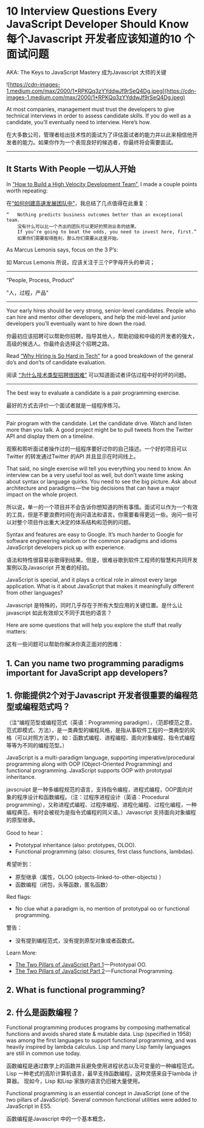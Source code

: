 # 10 Interview Questions Every JavaScript Developer Should Know 每个Javascript 开发者应该知道的10 个面试问题

AKA: The Keys to JavaScript Mastery 成为Javascript 大师的关键

![https://cdn-images-1.medium.com/max/2000/1*RPKQq3zYYddwJf9rSeQ4Dg.jpeg](https://cdn-images-1.medium.com/max/2000/1*RPKQq3zYYddwJf9rSeQ4Dg.jpeg)

At most companies, management must trust the developers to give technical interviews in order to assess candidate skills. If you do well as a candidate, you’ll eventually need to interview. Here’s how.

在大多数公司，管理者给出技术性的面试为了评估面试者的能力并以此来相信他开发者的能力。如果你作为一个表现良好的候选者，你最终将会需要面试。

---

## It Starts With People 一切从人开始

In [“How to Build a High Velocity Development Team”](https://medium.com/javascript-scene/how-to-build-a-high-velocity-development-team-4b2360d34021), I made a couple points worth repeating:

在[“如何创建高速发展团队中”](https://medium.com/javascript-scene/how-to-build-a-high-velocity-development-team-4b2360d34021)，我总结了几点值得在此重复：

```shell
“   Nothing predicts business outcomes better than an exceptional team.
    没有什么可以比一个杰出的团队可以更好的预测业务的结果。
    If you’re going to beat the odds, you need to invest here, first.”
    如果你们需要取得胜利，那么你们需要从这里开始。
```

As Marcus Lemonis says, focus on the 3 P’s:

如 Marcus Lemonis 所说，应该关注于三个P字母开头的单词；

---

“People, Process, Product”

"人，过程，产品"

---

Your early hires should be very strong, senior-level candidates. People who can hire and mentor other developers, and help the mid-level and junior developers you’ll eventually want to hire down the road.

你最初应该招聘可以帮助你招聘，指导其他人，帮助初级和中级的开发者的强大，高级的候选人。你最终会选择这个招聘之路。

Read [“Why Hiring is So Hard in Tech”](https://medium.com/javascript-scene/why-hiring-is-so-hard-in-tech-c462c3230017) for a good breakdown of the general do’s and don’ts of candidate evaluation.

阅读 [“为什么技术类型招聘很困难”](https://medium.com/javascript-scene/why-hiring-is-so-hard-in-tech-c462c3230017) 可以知道面试者评估过程中好的坏的问题。

---

The best way to evaluate a candidate is a pair programming exercise.

最好的方式去评价一个面试者就是一组程序练习。

---

Pair program with the candidate. Let the candidate drive. Watch and listen more than you talk. A good project might be to pull tweets from the Twitter API and display them on a timeline.

观察和聆听面试者操作过的一组程序要好过你的自己描述。一个好的项目可以Twitter 的转发通过Twitter 的API 并且显示在时间线上。

That said, no single exercise will tell you everything you need to know. An interview can be a very useful tool as well, but don’t waste time asking about syntax or language quirks. You need to see the big picture. Ask about architecture and paradigms — the big decisions that can have a major impact on the whole project.

所以说，单一的一个项目并不会告诉你想知道的所有事情。面试可以作为一个有效的工具，但是不要浪费时间在询问语法和语言。你需要看得更远一些。询问一些可以对整个项目作出重大决定的体系结构和范例的问题。

Syntax and features are easy to Google. It’s much harder to Google for software engineering wisdom or the common paradigms and idioms JavaScript developers pick up with experience.

语法和特性很容易谷歌得到结果。但是，很难谷歌到软件工程师的智慧和共同开发案例以及Javascript 开发者的经验。

JavaScript is special, and it plays a critical role in almost every large application. What is it about JavaScript that makes it meaningfully different from other languages?

Javascript 是特殊的，同时几乎存在于所有大型应用的关键位置。是什么让javascript 如此有效却又不同于其他的语言？

Here are some questions that will help you explore the stuff that really matters:

这有一些问题可以帮助你解决你真正面对的困难：

## 1. Can you name two programming paradigms important for JavaScript app developers?

## 1. 你能提供2个对于Javascript 开发者很重要的编程范型或编程范式吗？

（注“编程范型或编程范式（英语：Programming paradigm），（范即模范之意，范式即模式、方法），是一类典型的编程风格，是指从事软件工程的一类典型的风格（可以对照方法学）。如：函数式编程、进程编程、面向对象编程、指令式编程等等为不同的编程范型。）

JavaScript is a multi-paradigm language, supporting imperative/procedural programming along with OOP (Object-Oriented Programming) and functional programming. JavaScript supports OOP with prototypal inheritance.

javscruipt 是一种多编程规范的语言，支持指令编程，进程式编程，OOP面向对象的程序设计和函数编程。（注：过程序进程设计（英语：Procedural programming），又称进程式编程、过程序编程、进程化编程、过程化编程，一种编程典范，有时会被视为是指令式编程的同义语。）Javascript 支持面向对象编程的原型继承。

Good to hear：

- Prototypal inheritance (also: prototypes, OLOO).
- Functional programming (also: closures, first class functions, lambdas).

希望听到：

- 原型继承（属性，OLOO (objects-linked-to-other-objects) ）
- 函数编程（闭包，头等函数，匿名函数）

Red flags:

- No clue what a paradigm is, no mention of prototypal oo or functional programming.

警告：

- 没有提到编程范式，没有提到原型对象或者函数式。

Learn More:

- [The Two Pillars of JavaScript Part 1](https://medium.com/javascript-scene/the-two-pillars-of-javascript-ee6f3281e7f3) — Prototypal OO.
- [The Two Pillars of JavaScript Part 2](https://medium.com/javascript-scene/the-two-pillars-of-javascript-pt-2-functional-programming-a63aa53a41a4) — Functional Programming.

## 2. What is functional programming?

## 2. 什么是函数编程？

Functional programming produces programs by composing mathematical functions and avoids shared state & mutable data. Lisp (specified in 1958) was among the first languages to support functional programming, and was heavily inspired by lambda calculus. Lisp and many Lisp family languages are still in common use today.

函数编程是通过数学上的函数并且避免使用进程状态以及可变量的一种编程范式。Lisp 一种老式的高阶计算机语言，最早支持函数编程，这种灵感来自于lambda 计算器。 现如今，Lisp 和Lisp 家族的语言仍旧被大量使用。

Functional programming is an essential concept in JavaScript (one of the two pillars of JavaScript). Several common functional utilities were added to JavaScript in ES5.

函数编程是Javascript 中的一个基本概念，